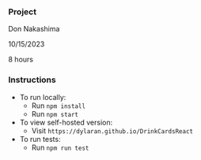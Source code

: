 ### Project

Don Nakashima

10/15/2023

8 hours

### Instructions

- To run locally:
  - Run `npm install`
  - Run `npm start`
- To view self-hosted version:
  - Visit `https://dylaran.github.io/DrinkCardsReact`
- To run tests:
  - Run `npm run test`
